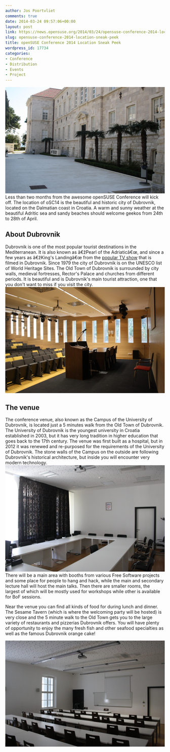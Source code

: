```yaml
---
author: Jos Poortvliet
comments: true
date: 2014-03-24 09:57:06+00:00
layout: post
link: https://news.opensuse.org/2014/03/24/opensuse-conference-2014-location-sneak-peek/
slug: opensuse-conference-2014-location-sneak-peek
title: openSUSE Conference 2014 Location Sneak Peek
wordpress_id: 17734
categories:
- Conference
- Distribution
- Events
- Project
---
```


[![Building](/wp-content/uploads/2014/03/Building.jpg)](/wp-content/uploads/2014/03/Building.jpg)
Less than two months from the awesome openSUSE Conference will kick off. The location of oSC14 is the beautiful and historic city of Dubrovnik, located on the Dalmatian coast in Croatia. A warm and sunny weather at the beautiful Adritic sea and sandy beaches should welcome geekos from 24th to 28th of April.


## About Dubrovnik


Dubrovnik is one of the most popular tourist destinations in the Mediterranean. It is also known as â€žPearl of the Adriaticâ€œ, and since a few years as â€žKing's Landingâ€œ from the [popular TV show](http://en.wikipedia.org/wiki/Game_of_Thrones) that is filmed in Dubrovnik. Since 1979 the city of Dubrovnik is on the UNESCO list of World Heritage Sites. The Old Town of Dubrovnik is surrounded by city walls, medieval fortresses, Rector's Palace and churches from different periods. It is beautiful and is Dubrovnik's main tourist attraction, one that you don't want to miss if you visit the city.
[![LectureHall](/wp-content/uploads/2014/03/LectureHall.jpg)](/wp-content/uploads/2014/03/LectureHall.jpg)


## The venue


The conference venue, also known as the Campus of the University of Dubrovnik, is located just a 5 minutes walk from the Old Town of Dubrovnik. The University of Dubrovnik is the youngest university in Croatia established in 2003, but it has very long tradition in higher education that goes back to the 17th century. The venue was first built as a hospital, but in 2012 it was renewed and re-purposed for the requirements of the University of Dubrovnik. The stone walls of the Campus on the outside are following Dubrovnik's historical architecture, but inside you will encounter very modern technology.
[![BoFRoom](/wp-content/uploads/2014/03/BoFRoom.jpg)](/wp-content/uploads/2014/03/BoFRoom.jpg)
There will be a main area with booths from various Free Software projects and some place for people to hang and hack, while the main and secondary lecture hall will host the main talks. Then there are smaller rooms, the largest of which will be mostly used for workshops while other is available for BoF sessions.

Near the venue you can find all kinds of food for during lunch and dinner. The Sesame Tavern (which is where the welcoming party will be hosted) is very close and the 5 minute walk to the Old Town gets you to the large variety of restaurants and pizzerias Dubrovnik offers. You will have plenty of opportunity to enjoy the many fresh fish and other seafood specialties as well as the famous Dubrovnik orange cake!

[![WorkshopRoom](/wp-content/uploads/2014/03/WorkshopRoom.jpg)](/wp-content/uploads/2014/03/WorkshopRoom.jpg)
